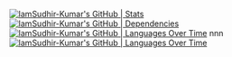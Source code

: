 [![IamSudhir-Kumar's GitHub | Stats](https://stats.quine.sh/IamSudhir-Kumar/github?theme=dark)](https://quine.sh?utm_source=widgets&utm_campaign=IamSudhir-Kumar)
[![IamSudhir-Kumar's GitHub | Dependencies](https://stats.quine.sh/IamSudhir-Kumar/dependencies?theme=dark)](https://quine.sh?utm_source=widgets&utm_campaign=IamSudhir-Kumar)
[![IamSudhir-Kumar's GitHub | Languages Over Time](https://stats.quine.sh/IamSudhir-Kumar/languages-over-time?theme=dark)](https://quine.sh?utm_source=widgets&utm_campaign=IamSudhir-Kumar)
nnn
[![IamSudhir-Kumar's GitHub | Languages Over Time](https://stats.quine.sh/IamSudhir-Kumar/languages-over-time?theme=dark)](https://quine.sh?utm_source=widgets&utm_campaign=IamSudhir-Kumar)
